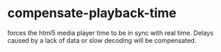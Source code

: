 # compensate-playback-time
forces the html5 media player time to be in sync with real time. Delays caused by a lack of data or slow decoding will be compensated.
